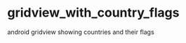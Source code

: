 gridview_with_country_flags
===========================

android gridview showing countries and their flags
